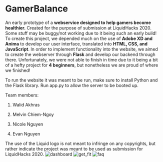 # GamerBalance

An early prototype of a **webservice designed to help gamers become healthier.** Created for the purpose of submission at LiquidHacks 2020. Some stuff may be buggy/not working due to it being such an early build! To create this project, we depended much on the use of **Adobe XD and Anima** to develop our user interface, translated into **HTML, CSS, and JavaScript**. In order to implement functionality into the website, we aimed to create the webserver through **Flask** and develop our backend through there. Unfortunately, we were not able to finish in time due to it being a bit of a hefty project for **4 beginners**, but nonetheless we are proud of where we finished!

To run the website it was meant to be run, make sure to install Python and the Flask library. Run app.py to allow the server to be booted up.


Team members:

1. Walid Akhras

2. Melvin Chiem-Ngoy

3. Nicole Nguyen

4. Evan Nguyen


The use of the Liquid logo is not meant to infringe on any copyrights, but rather indicate the project was meant to be used as submission for LiquidHacks 2020.
![dashboard](https://raw.githubusercontent.com/nguyenevan42/swiss-project/main/preview/dashboard.PNG)
![get_fit](https://raw.githubusercontent.com/nguyenevan42/swiss-project/main/preview/get_fit.PNG)
![faq](https://raw.githubusercontent.com/nguyenevan42/swiss-project/main/preview/faq.PNG)

